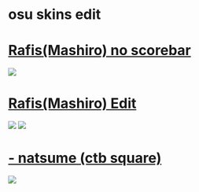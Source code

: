 # osu skins edit


# [Rafis(Mashiro) no scorebar](https://www.mediafire.com/file/4kqgtvzt8hxqid7/Rafis(Mashiro)+no+scorebar.rar/file)
![](https://i.ibb.co/x5PjvSH/screenshot132.png)


# [Rafis(Mashiro) Edit](https://www.mediafire.com/file/tnroggtdhcih0sk/Rafis(Mashiro)+Edit.rar/file)
![](https://i.ibb.co/nPd5h6D/screenshot134.png)
![](https://i.ibb.co/MNfHJmv/screenshot133.png)

# [- natsume (ctb square)](https://www.mediafire.com/file/rrukzfyhekgwq4y/-+natsume+(ctb+square).rar/file)
![](https://i.ibb.co/9v4GHdy/screenshot136.png)
